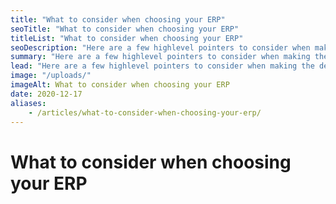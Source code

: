 ```yaml
---
title: "What to consider when choosing your ERP"
seoTitle: "What to consider when choosing your ERP"
titleList: "What to consider when choosing your ERP"
seoDescription: "Here are a few highlevel pointers to consider when making the deep financial dive into a new accounting system."
summary: "Here are a few highlevel pointers to consider when making the deep financial dive into a new accounting system."
lead: "Here are a few highlevel pointers to consider when making the deep financial dive into a new accounting system."
image: "/uploads/"
imageAlt: What to consider when choosing your ERP
date: 2020-12-17
aliases:
    - /articles/what-to-consider-when-choosing-your-erp/
---
```


# What to consider when choosing your ERP
